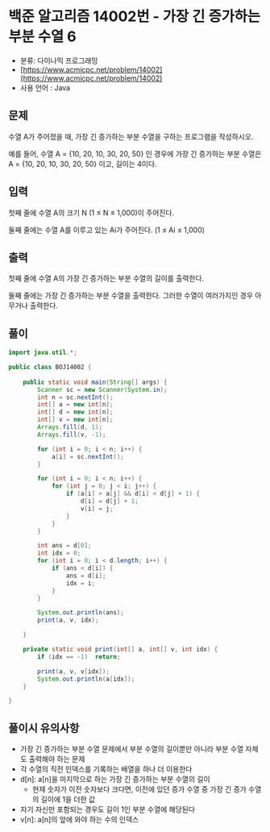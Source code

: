# 백준 알고리즘 14002번 - 가장 긴 증가하는 부분 수열 6

- 분류: 다이나믹 프로그래밍
- [https://www.acmicpc.net/problem/14002](https://www.acmicpc.net/problem/14002)
- 사용 언어 : Java

## 문제

수열 A가 주어졌을 때, 가장 긴 증가하는 부분 수열을 구하는 프로그램을 작성하시오.

예를 들어, 수열 A = {10, 20, 10, 30, 20, 50} 인 경우에 가장 긴 증가하는 부분 수열은 A = {10, 20, 10, 30, 20, 50} 이고, 길이는 4이다.


## 입력

첫째 줄에 수열 A의 크기 N (1 ≤ N ≤ 1,000)이 주어진다.

둘째 줄에는 수열 A를 이루고 있는 Ai가 주어진다. (1 ≤ Ai ≤ 1,000)


## 출력

첫째 줄에 수열 A의 가장 긴 증가하는 부분 수열의 길이를 출력한다.

둘째 줄에는 가장 긴 증가하는 부분 수열을 출력한다. 그러한 수열이 여러가지인 경우 아무거나 출력한다.


## 풀이

```java
import java.util.*;

public class BOJ14002 {
    
	public static void main(String[] args) {
		Scanner sc = new Scanner(System.in);
		int n = sc.nextInt();
		int[] a = new int[n];
		int[] d = new int[n];
		int[] v = new int[n];
		Arrays.fill(d, 1);
		Arrays.fill(v, -1);

		for (int i = 0; i < n; i++) {
			a[i] = sc.nextInt();
		}

		for (int i = 0; i < n; i++) {
			for (int j = 0; j < i; j++) {
				if (a[i] > a[j] && d[i] < d[j] + 1) {
					d[i] = d[j] + 1;
					v[i] = j;
				}
			}
		}

		int ans = d[0];
		int idx = 0;
		for (int i = 0; i < d.length; i++) {
			if (ans < d[i]) {
				ans = d[i];
				idx = i;
			}
		}

		System.out.println(ans);
		print(a, v, idx);

	}

	private static void print(int[] a, int[] v, int idx) {
		if (idx == -1)  return;

		print(a, v, v[idx]);
		System.out.println(a[idx]);
	}

}
```

## 풀이시 유의사항

- 가장 긴 증가하는 부분 수열 문제에서 부분 수열의 길이뿐만 아니라 부분 수열 자체도 출력해야 하는 문제
- 각 수열의 직전 인덱스를 기록하는 배열을 하나 더 이용한다
- d[n]: a[n]을 마지막으로 하는 가장 긴 증가하는 부분 수열의 길이
	- 현재 숫자가 이전 숫자보다 크다면, 이전에 있던 증가 수열 중 가장 긴 증가 수열의 길이에 1을 더한 값
- 자기 자신만 포함되는 경우도 길이 1인 부분 수열에 해당된다
- v[n]: a[n]의 앞에 와야 하는 수의 인덱스
